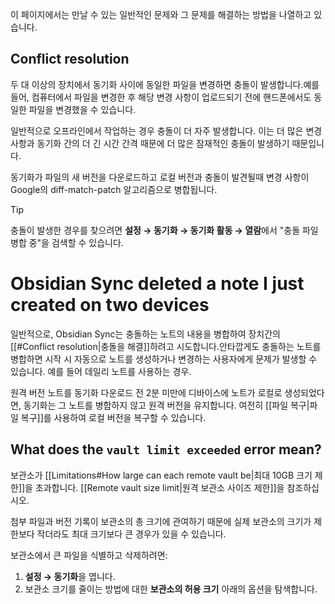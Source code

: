 이 페이지에서는 만날 수 있는 일반적인 문제와 그 문제를 해결하는 방법을 나열하고 있습니다.

## Conflict resolution

두 대 이상의 장치에서 동기화 사이에 동일한 파일을 변경하면 충돌이 발생합니다.예를 들어, 컴퓨터에서 파일을 변경한 후 해당 변경 사항이 업로드되기 전에 핸드폰에서도 동일한 파일을 변경했을 수 있습니다.

일반적으로 오프라인에서 작업하는 경우 충돌이 더 자주 발생합니다. 이는 더 많은 변경 사항과 동기화 간의 더 긴 시간 간격 때문에 더 많은 잠재적인 충돌이 발생하기 때문입니다.

동기화가 파일의 새 버전을 다운로드하고 로컬 버전과 충돌이 발견될때 변경 사항이 Google의 diff-match-patch 알고리즘으로 병합됩니다.

> [!tip]
> 충돌이 발생한 경우를 찾으려면 **설정 → 동기화 → 동기화 활동 → 열람**에서 "충돌 파일 병합 중"을 검색할 수 있습니다.

# Obsidian Sync deleted a note I just created on two devices

일반적으로, Obsidian Sync는 충돌하는 노트의 내용을 병합하여 장치간의 [[#Conflict resolution|충돌을 해결]]하려고 시도합니다.안타깝게도 충돌하는 노트를 병합하면 시작 시 자동으로 노트를 생성하거나 변경하는 사용자에게 문제가 발생할 수 있습니다. 예를 들어 데일리 노트를 사용하는 경우.

원격 버전 노트를 동기화 다운로드 전 2분 미만에 디바이스에 노트가 로컬로 생성되었다면, 동기화는 그 노트를 병합하지 않고 원격 버전을 유지합니다. 여전히 [[파일 복구|파일 복구]]를 사용하여 로컬 버전을 복구할 수 있습니다.

## What does the `vault limit exceeded` error mean?

보관소가 [[Limitations#How large can each remote vault be|최대 10GB 크기 제한]]을 초과합니다. [[Remote vault size limit|원격 보관소 사이즈 제한]]을 참조하십시오.

첨부 파일과 버전 기록이 보관소의 총 크기에 관여하기 때문에 실제 보관소의 크기가 제한보다 작더라도 최대 크기보다 큰 경우가 있을 수 있습니다.

보관소에서 큰 파일을 식별하고 삭제하려면:

1. **설정 → 동기화**을 엽니다.
2. 보관소 크기를 줄이는 방법에 대한 **보관소의 허용 크기** 아래의 옵션을 탐색합니다.
